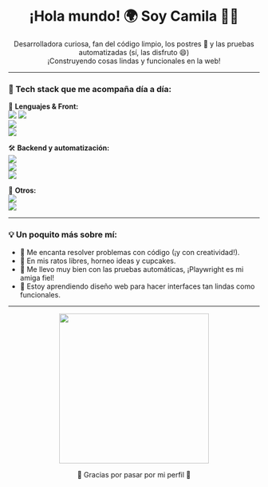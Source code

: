 <h1 align="center">¡Hola mundo! 🌍 Soy <strong>Camila</strong> 👩‍💻</h1>

<p align="center">
  Desarrolladora curiosa, fan del código limpio, los postres 🍰 y las pruebas automatizadas (sí, las disfruto 😄)<br />
  ¡Construyendo cosas lindas y funcionales en la web!
</p>

---

### 🚀 Tech stack que me acompaña día a día:

🌸 **Lenguajes & Front:**  
<img src="https://img.shields.io/badge/HTML5-F16529?style=for-the-badge&logo=html5&logoColor=white"/> 
<img src="https://img.shields.io/badge/CSS3-1572B6?style=for-the-badge&logo=css3&logoColor=white"/>  
<img src="https://img.shields.io/badge/JavaScript-F7DF1E?style=for-the-badge&logo=javascript&logoColor=black"/>  
<img src="https://img.shields.io/badge/TypeScript-3178C6?style=for-the-badge&logo=typescript&logoColor=white"/>

🛠️ **Backend y automatización:**  
<img src="https://img.shields.io/badge/Node.js-339933?style=for-the-badge&logo=nodedotjs&logoColor=white"/>  
<img src="https://img.shields.io/badge/Express.js-000000?style=for-the-badge&logo=express&logoColor=white"/>  
<img src="https://img.shields.io/badge/Playwright-2EAD33?style=for-the-badge&logo=playwright&logoColor=white"/>

🔧 **Otros:**  
<img src="https://img.shields.io/badge/Git-F05032?style=for-the-badge&logo=git&logoColor=white"/>  
<img src="https://img.shields.io/badge/GitHub-181717?style=for-the-badge&logo=github&logoColor=white"/>

---

### 💡 Un poquito más sobre mí:

- 🎯 Me encanta resolver problemas con código (¡y con creatividad!).
- 🧁 En mis ratos libres, horneo ideas y cupcakes.
- 🧪 Me llevo muy bien con las pruebas automáticas, ¡Playwright es mi amiga fiel!
- 🎨 Estoy aprendiendo diseño web para hacer interfaces tan lindas como funcionales.

---

<p align="center">
  <img src="https://media.giphy.com/media/v1.Y2lkPTc5MGI3NjExcWZib3dnMmNqazVrcGVycTAyZG9oZm95Y3V6ZmZmN3l2dmFoa25tdyZlcD12MV9naWZzX3NlYXJjaCZjdD1n/cOF5o5V1t5I5W/giphy.gif" width="300"/>
</p>


<p align="center">
  💖 Gracias por pasar por mi perfil 💖  
</p>
